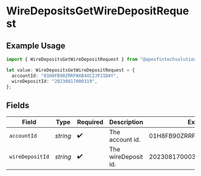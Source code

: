 # WireDepositsGetWireDepositRequest

## Example Usage

```typescript
import { WireDepositsGetWireDepositRequest } from "@apexfintechsolutions/ascend-sdk/models/operations";

let value: WireDepositsGetWireDepositRequest = {
  accountId: "01H8FB90ZRRFWXB4XC2JPJ1D4Y",
  wireDepositId: "20230817000319",
};
```

## Fields

| Field                      | Type                       | Required                   | Description                | Example                    |
| -------------------------- | -------------------------- | -------------------------- | -------------------------- | -------------------------- |
| `accountId`                | *string*                   | :heavy_check_mark:         | The account id.            | 01H8FB90ZRRFWXB4XC2JPJ1D4Y |
| `wireDepositId`            | *string*                   | :heavy_check_mark:         | The wireDeposit id.        | 20230817000319             |